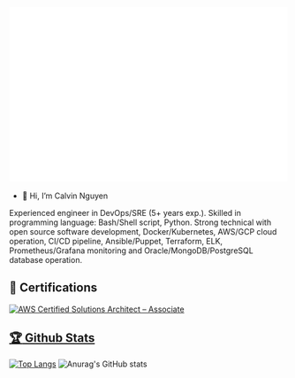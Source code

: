 <!-- it60 -->
<a href="#" target="_blank">
  <img src="svg/it60.svg" width="1200" alt="it60" />
</a>

- 👋 Hi, I’m Calvin Nguyen

Experienced engineer in DevOps/SRE (5+ years exp.). Skilled in programming language: Bash/Shell script, Python. Strong technical with open source software development, Docker/Kubernetes, AWS/GCP cloud operation, CI/CD pipeline, Ansible/Puppet, Terraform, ELK, Prometheus/Grafana monitoring and Oracle/MongoDB/PostgreSQL database operation.

## 🚀 Certifications

<a target="_blank" href=""><img src="https://images.credly.com/size/680x680/images/0e284c3f-5164-4b21-8660-0d84737941bc/image.png" alt="AWS Certified Solutions Architect – Associate" style="width:220px;height:170px;">

<!---
mrcit94/mrcit94 is a ✨ special ✨ repository because its `README.md` (this file) appears on your GitHub profile.
You can click the Preview link to take a look at your changes.
--->

## :trophy: Github Stats
[![Top Langs](https://github-readme-stats.vercel.app/api/top-langs/?username=it60)](https://github.com/it60)
![Anurag's GitHub stats](https://github-readme-stats.vercel.app/api?username=it60&show_icons=true&theme=radical)



